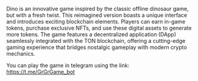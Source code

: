 Dino is an innovative game inspired by the classic offline dinosaur game, but with a fresh twist. This reimagined version boasts a unique interface and introduces exciting blockchain elements. Players can earn in-game tokens, purchase exclusive NFTs, and use these digital assets to generate more tokens. The game features a decentralized application (DApp) seamlessly integrated with the TON blockchain, offering a cutting-edge gaming experience that bridges nostalgic gameplay with modern crypto mechanics.

You can play the game in telegram using the link: https://t.me/GrGrGame_bot

